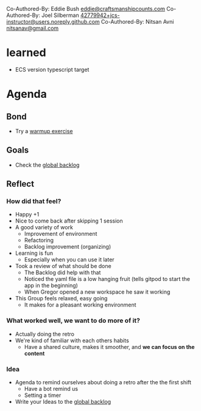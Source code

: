 Co-Authored-By: Eddie Bush <eddie@craftsmanshipcounts.com>
Co-Authored-By: Joel Silberman <42779942+jcs-instructor@users.noreply.github.com>
Co-Authored-By: Nitsan Avni <nitsanav@gmail.com>

# learned
- ECS version typescript target

# Agenda

## Bond

-   Try a [warmup exercise](../docs/warmup-exercises.md)

## Goals

-   Check the [global backlog](../docs/backlog.md)

## Reflect

### How did that feel?

- Happy +1
- Nice to come back after skipping 1 session
- A good variety of work
    - Improvement of environment
    - Refactoring
    - Backlog improvement (organizing)
- Learning is fun
    - Especially when you can use it later
- Took a review of what should be done
    - The Backlog did help with that
    - Noticed the yaml file is a low hanging fruit (tells gitpod to start the app in the beginning)
    - When Gregor opened a new workspace he saw it working
- This Group feels relaxed, easy going
    - It makes for a pleasant working environment

### What worked well, we want to do more of it?

- Actually doing the retro
- We're kind of familiar with each others habits
    - Have a shared culture, makes it smoother, and **we can focus on the content**


### Idea

- Agenda to remind ourselves about doing a retro after the the first shift
    - Have a bot remind us
    - Setting a timer
- Write your Ideas to the [global backlog](../docs/backlog.md)
